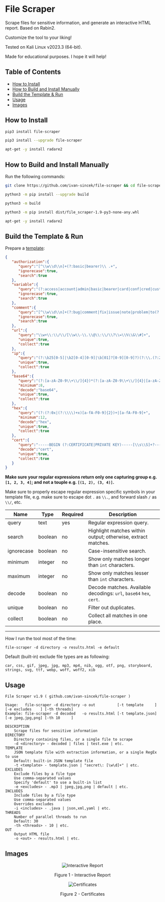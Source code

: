 # File Scraper

Scrape files for sensitive information, and generate an interactive HTML report. Based on Rabin2.

Customize the tool to your liking!

Tested on Kali Linux v2023.3 (64-bit).

Made for educational purposes. I hope it will help!

## Table of Contents

* [How to Install](#how-to-install)
* [How to Build and Install Manually](#how-to-build-and-install-manually)
* [Build the Template & Run](#build-the-template--run)
* [Usage](#usage)
* [Images](#images)

## How to Install

```bash
pip3 install file-scraper

pip3 install --upgrade file-scraper

apt-get -y install radare2
```

## How to Build and Install Manually

Run the following commands:

```bash
git clone https://github.com/ivan-sincek/file-scraper && cd file-scraper

python3 -m pip install --upgrade build

python3 -m build

python3 -m pip install dist/file_scraper-1.9-py3-none-any.whl

apt-get -y install radare2
```

## Build the Template & Run

Prepare a [template](https://github.com/ivan-sincek/file-scraper/blob/main/src/file_scraper/default.json):

```json
{
   "authorization":{
      "query":"[^\\w\\d\\n]+(?:basic|bearer)\\ .+",
      "ignorecase":true,
      "search":true
   },
   "variable":{
      "query":"(?:access|account|admin|basic|bearer|card|conf|cred|customer|email|history|id|info|jwt|key|kyc|log|otp|pass|pin|priv|refresh|salt|secret|seed|setting|sign|token|transaction|transfer|user)[\\w\\d]*(?:\\\"\\ *\\:|\\ *\\=).+",
      "ignorecase":true,
      "search":true
   },
   "comment":{
      "query":"[^\\w\\d\\n]+(?:bug|comment|fix|issue|note|problem|to(?:\\_|\\ |)do|work)[^\\w\\d\\n]+.+",
      "ignorecase":true,
      "search":true
   },
   "url":{
      "query":"\\w+\\:\\/\\/[\\w\\-\\.\\@\\:\\/\\?\\=\\%\\&\\#]+",
      "unique":true,
      "collect":true
   },
   "ip":{
      "query":"(?:\b25[0-5]|\b2[0-4][0-9]|\b[01]?[0-9][0-9]?)(?:\\.(?:25[0-5]|2[0-4][0-9]|[01]?[0-9][0-9]?)){3}",
      "unique":true,
      "collect":true
   },
   "base64":{
      "query":"(?:[a-zA-Z0-9\\+\\/]{4})*(?:[a-zA-Z0-9\\+\\/]{4}|[a-zA-Z0-9\\+\\/]{3}\\=|[a-zA-Z0-9\\+\\/]{2}\\=\\=)",
      "minimum":8,
      "decode":"base64",
      "unique":true,
      "collect":true
   },
   "hex":{
      "query":"(?:(?:0x|(?:\\\\)+x)[a-fA-F0-9]{2})+|[a-fA-F0-9]+",
      "minimum":12,
      "decode":"hex",
      "unique":true,
      "collect":true
   },
   "cert":{
      "query":"-----BEGIN (?:CERTIFICATE|PRIVATE KEY)-----[\\s\\S]+?-----END (?:CERTIFICATE|PRIVATE KEY)-----",
      "decode":"cert",
      "unique":true,
      "collect":true
   }
}
```

**Make sure your regular expressions return only one capturing group e.g. `[1, 2, 3, 4]`; and not a touple e.g. `[(1, 2), (3, 4)]`.**

Make sure to properly escape regular expression specific symbols in your template file, e.g. make sure to escape dot `.` as `\\.`, and forward slash `/` as `\\/`, etc.

| Name | Type | Required |Description |
| --- | --- | --- | --- |
| query | text | yes | Regular expression query. |
| search | boolean | no | Highlight matches within output; otherwise, extract matches. |
| ignorecase | boolean | no | Case-insensitive search. |
| minimum | integer | no | Show only matches longer than `int` characters. |
| maximum | integer | no | Show only matches lesser than `int` characters. |
| decode | boolean | no | Decode matches. Available decodings: `url`, `base64` `hex`, `cert`. |
| unique | boolean | no | Filter out duplicates. |
| collect | boolean | no | Collect all matches in one place. |

---

How I run the tool most of the time:

```fundamental
file-scraper -d directory -o results.html -e default
```

Default (built-in) exclude file types are as following:

```fundamental
car, css, gif, jpeg, jpg, mp3, mp4, nib, ogg, otf, png, storyboard, strings, svg, ttf, webp, woff, woff2, xib
```

## Usage

```fundamental
File Scraper v1.9 ( github.com/ivan-sincek/file-scraper )

Usage:   file-scraper -d directory -o out          [-t template     ] [-e excludes    ] [-th threads]
Example: file-scraper -d decoded   -o results.html [-t template.json] [-e jpeg,jpg,png] [-th 10     ]

DESCRIPTION
    Scrape files for sensitive information
DIRECTORY
    Directory containing files, or a single file to scrape
    -d <directory> - decoded | files | test.exe | etc.
TEMPLATE
    JSON template file with extraction information, or a single RegEx to use
    Default: built-in JSON template file
    -t <template> - template.json | "secret\: [\w\d]+" | etc.
EXCLUDES
    Exclude files by a file type
    Use comma-separated values
    Specify 'default' to use a built-in list
    -e <excludes> - .mp3 | jpeg,jpg,png | default | etc.
INCLUDES
    Include files by a file type
    Use comma-separated values
    Overrides excludes
    -i <includes> - .java | json,xml,yaml | etc.
THREADS
    Number of parallel threads to run
    Default: 30
    -th <threads> - 10 | etc.
OUT
    Output HTML file
    -o <out> - results.html | etc.
```

## Images

<p align="center"><img src="https://github.com/ivan-sincek/file-scraper/blob/main/img/interactive_report.png" alt="Interactive Report"></p>

<p align="center">Figure 1 - Interactive Report</p>

<p align="center"><img src="https://github.com/ivan-sincek/file-scraper/blob/main/img/certificates.png" alt="Certificates"></p>

<p align="center">Figure 2 - Certificates</p>
